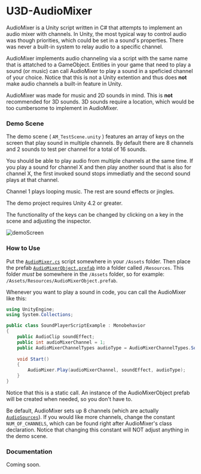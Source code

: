 U3D-AudioMixer
==============

AudioMixer is a Unity script written in C# that attempts to implement an audio mixer with channels. In Unity, the most typical way to control audio was though priorities, which could be set in a sound's properties. There was never a built-in system to relay audio to a specific channel.

AudioMixer implements audio channeling via a script with the same name that is attatched to a GameObject. Entities in your game that need to play a sound (or music) can call AudioMixer to play a sound in a speficied channel of your choice. Notice that this is not a Unity extention and thus does **not** make audio channels a built-in feature in Unity.

AudioMixer was made for music and 2D sounds in mind. This is **not** recommended for 3D sounds. 3D sounds require a location, which would be too cumbersome to implement in AudioMixer.

### Demo Scene

The demo scene ( `AM_TestScene.unity` ) features an array of keys on the screen that play sound in multiple channels. By default there are 8 channels and 2 sounds to test per channel for a total of 16 sounds. 

You should be able to play audio from multiple channels at the same time. If you play a sound for channel X and then play another sound that is also for channel X, the first invoked sound stops immediatly and the second sound plays at that channel.

Channel 1 plays looping music. The rest are sound effects or jingles.

The demo project requires Unity 4.2 or greater.

The functionality of the keys can be changed by clicking on a key in the scene and adjusting the inspector.

![demoScreen](https://pbs.twimg.com/media/BVNV156CQAAigbq.png)

### How to Use

Put the [`AudioMixer.cs`](https://github.com/JISyed/U3D-AudioMixer/blob/master/AudioMixerProj/Assets/U3D-AudioMixer/Scripts/AudioMixer.cs) script somewhere in your `/Assets` folder. Then place the prefab [`AudioMixerObject.prefab`](https://github.com/JISyed/U3D-AudioMixer/blob/master/AudioMixerProj/Assets/U3D-AudioMixer/Resources/AudioMixerObject.prefab) into a folder called `/Resources`. This folder *must* be somewhere in the `/Assets` folder, so for example: `/Assets/Resources/AudioMixerObject.prefab`. 

Whenever you want to play a sound in code, you can call the AudioMixer like this:

```csharp
using UnityEngine;
using System.Collections;

public class SoundPlayerScriptExample : Monobehavior
{
    public AudioClip soundEffect;
    public int audioMixerChannel = 1;
    public AudioMixerChannelTypes audioType = AudioMixerChannelTypes.Sound;
    
    void Start()
    {
        AudioMixer.Play(audioMixerChannel, soundEffect, audioType);
    }
}
```

Notice that this is a static call. An instance of the AudioMixerObject prefab will be created when needed, so you don't have to.

Be default, AudioMixer sets up 8 channels (which are actually [`AudioSources`](http://docs.unity3d.com/Documentation/ScriptReference/AudioSource.html)). If you would like more channels, change the constant `NUM_OF_CHANNELS`, which can be found right after AudioMixer's class declaration. Notice that changing this constant will NOT adjust anything in the demo scene.

### Documentation

Coming soon.
